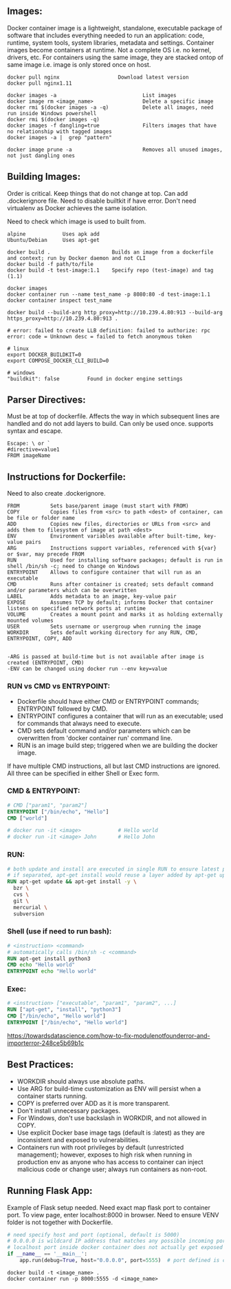 ## Images:
Docker container image is a lightweight, standalone, executable package of software that includes everything needed to run an application: code, runtime, system tools, system libraries, metadata and settings. Container images become containers at runtime. Not a complete OS i.e. no kernel, drivers, etc. For containers using the same image, they are stacked ontop of same image i.e. image is only stored once on host.

```
docker pull nginx                   Download latest version
docker pull nginx1.11

docker images -a                            List images
docker image rm <image_name>                Delete a specific image
docker rmi $(docker images -a -q)           Delete all images, need run inside Windows powershell
docker rmi $(docker images -q)          
docker images -f dangling=true              Filters images that have no relationship with tagged images
docker images -a |  grep "pattern"

docker image prune -a                       Removes all unused images, not just dangling ones
```

## Building Images:
Order is critical. Keep things that do not change at top. Can add .dockerignore file. Need to disable builtkit if have error. Don't need virtualenv as Docker achieves the same isolation.

Need to check which image is used to built from. 
```
alpine            Uses apk add
Ubuntu/Debian     Uses apt-get
```

```
docker build .                    Builds an image from a dockerfile and context; run by Docker daemon and not CLI
docker build -f path/to/file
docker build -t test-image:1.1    Specify repo (test-image) and tag (1.1)

docker images                   
docker container run --name test_name -p 8080:80 -d test-image:1.1
docker container inspect test_name

docker build --build-arg http_proxy=http://10.239.4.80:913 --build-arg https_proxy=http://10.239.4.80:913 .
```

```
# error: failed to create LLB definition: failed to authorize: rpc error: code = Unknown desc = failed to fetch anonymous token

# linux
export DOCKER_BUILDKIT=0
export COMPOSE_DOCKER_CLI_BUILD=0

# windows
"buildkit": false         Found in docker engine settings
```

## Parser Directives:
Must be at top of dockerfile. Affects the way in which subsequent lines are handled and do not add layers to build. Can only be used once. supports syntax and escape.

```
Escape: \ or `
#directive=value1
FROM imageName
```

## Instructions for Dockerfile:
Need to also create .dockerignore.

```
FROM          Sets base/parent image (must start with FROM)
COPY          Copies files from <src> to path <dest> of container, can be file or folder name
ADD           Copies new files, directories or URLs from <src> and adds them to filesystem of image at path <dest>
ENV           Environment variables available after built-time, key-value pairs
ARG           Instructions support variables, referenced with ${var} or $var, may precede FROM
RUN           Used for installing software packages; default is run in shell /bin/sh -c; need to change on Windows
ENTRYPOINT    Allows to configure container that will run as an executable
CMD           Runs after container is created; sets default command and/or parameters which can be overwritten
LABEL         Adds metadata to an image, key-value pair
EXPOSE        Assumes TCP by default; informs Docker that container listens on specified network ports at runtime
VOLUME        Creates a mount point and marks it as holding externally mounted volumes
USER          Sets username or usergroup when running the image
WORKDIR       Sets default working directory for any RUN, CMD, ENTRYPOINT, COPY, ADD


-ARG is passed at build-time but is not available after image is created (ENTRYPOINT, CMD)
-ENV can be changed using docker run --env key=value
```

### RUN vs CMD vs ENTRYPOINT:
- Dockerfile should have either CMD or ENTRYPOINT commands; ENTRYPOINT followed by CMD.
- ENTRYPOINT configures a container that will run as an executable; used for commands that always need to execute.
- CMD sets default command and/or parameters which can be overwritten from 'docker container run' command line.
- RUN is an image build step; triggered when we are building the docker image.

If have multiple CMD instructions, all but last CMD instructions are ignored.
All three can be specified in either Shell or Exec form.

### CMD & ENTRYPOINT:
```dockerfile
# CMD ["param1", "param2"]
ENTRYPOINT ["/bin/echo", "Hello"]
CMD ["world"]

# docker run -it <image>            # Hello world
# docker run -it <image> John       # Hello John
```

### RUN:
```dockerfile
# both update and install are executed in single RUN to ensure latest packages are installed
# if separated, apt-get install would reuse a layer added by apt-get update
RUN apt-get update && apt-get install -y \
  bzr \
  cvs \
  git \
  mercurial \
  subversion
```

### Shell (use if need to run bash):
```dockerfile
# <instruction> <command>
# automatically calls /bin/sh -c <command>
RUN apt-get install python3
CMD echo "Hello world"
ENTRYPOINT echo "Hello world"
```
### Exec: 
```dockerfile
# <instruction> ["executable", "param1", "param2", ...]
RUN ["apt-get", "install", "python3"]
CMD ["/bin/echo", "Hello world"]
ENTRYPOINT ["/bin/echo", "Hello world"]
```

https://towardsdatascience.com/how-to-fix-modulenotfounderror-and-importerror-248ce5b69b1c

## Best Practices:
- WORKDIR should always use absolute paths.
- Use ARG for build-time customization as ENV will persist when a container starts running.
- COPY is preferred over ADD as it is more transparent.
- Don't install unnecessary packages.
- For Windows, don't use backslash in WORKDIR, and not allowed in COPY.
- Use explicit Docker base image tags (default is :latest) as they are inconsistent and exposed to vulnerabilities. 
- Containers run with root privileges by default (unrestricted management); however, exposes to high risk when running in production env as anyone who has access to container can inject malicious code or change user; always run containers as non-root.

## Running Flask App:
Example of Flask setup needed. Need exact map flask port to container port. To view page, enter localhost:8000 in browser. Need to ensure VENV folder is not together with Dockerfile.
```python
# need specify host and port (optional, default is 5000)
# 0.0.0.0 is wildcard IP address that matches any possible incoming port on host machine
# localhost port inside docker container does not actually get exposed on host machine
if __name__ == '__main__':
    app.run(debug=True, host="0.0.0.0", port=5555)  # port defined is container port
```
```
docker build -t <image_name> .
docker container run -p 8000:5555 -d <image_name>
```


